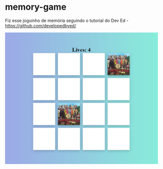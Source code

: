 # memory-game

Fiz esse joguinho de memória seguindo o tutorial do Dev Ed - https://github.com/developedbyed/

![](./screenshot.jpg)